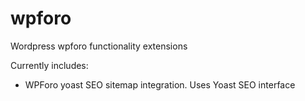 # wpforo
Wordpress wpforo functionality extensions

Currently includes:
- WPForo yoast SEO sitemap integration. Uses Yoast SEO interface
